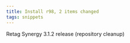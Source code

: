 ```yaml
---
title: Install r98, 2 items changed
tags: snippets
---
```


Retag Synergy 3.1.2 release (repository cleanup)
